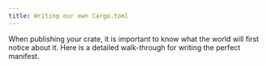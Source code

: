 ```yaml
---
title: Writing our own Cargo.toml
---
```


When publishing your crate, it is important to know what the world will first notice about it. Here is a detailed walk-through for writing the perfect manifest.